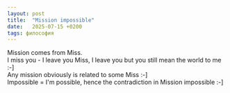```yaml
---
layout: post
title:  "Mission impossible"
date:   2025-07-15 +0200
tags: философия
---
```

Mission comes from Miss.  
I miss you - I leave you Miss, I leave you but you still mean the world to me :-]   
Any mission obviously is related to some Miss :-]  
Impossible = I'm possible, hence the contradiction in Mission impossible :-]